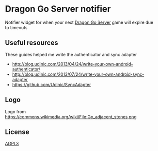 # Dragon Go Server notifier

Notifier widget for when your next [Dragon Go Server](https://www.dragongoserver.net/) game will expire due to timeouts

## Useful resources

These guides helped me write the authenticator and sync adapter
* http://blog.udinic.com/2013/04/24/write-your-own-android-authenticator/
* http://blog.udinic.com/2013/07/24/write-your-own-android-sync-adapter
* https://github.com/Udinic/SyncAdapter

## Logo

Logo from https://commons.wikimedia.org/wiki/File:Go_adjacent_stones.png

## License

[AGPL3](LICENSE)